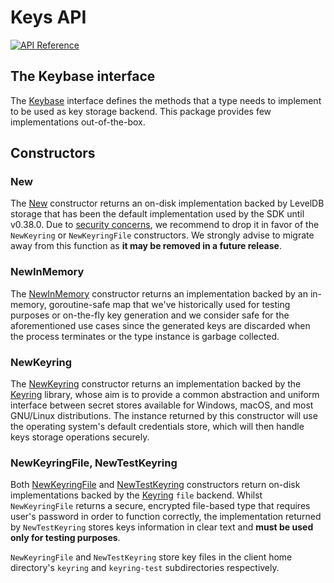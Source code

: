 # Keys API

[![API Reference](https://godoc.org/github.com/Cashmaney/cosmos-sdk/crypto/keys?status.svg)](https://godoc.org/github.com/Cashmaney/cosmos-sdk/crypto/keys)


## The Keybase interface

The [Keybase](https://godoc.org/github.com/Cashmaney/cosmos-sdk/crypto/keys#Keybase) interface defines
the methods that a type needs to implement to be used as key storage backend. This package provides
few implementations out-of-the-box.

## Constructors

### New

The [New](https://godoc.org/github.com/Cashmaney/cosmos-sdk/crypto/keys#New) constructor returns
an on-disk implementation backed by LevelDB storage that has been the default implementation used by the SDK until v0.38.0.
Due to [security concerns](https://github.com/Cashmaney/cosmos-sdk/blob/master/docs/architecture/adr-006-secret-store-replacement.md), we recommend to drop
it in favor of the `NewKeyring` or `NewKeyringFile` constructors. We strongly advise to migrate away from this function as **it may be removed in a future
release**.

### NewInMemory

The [NewInMemory](https://godoc.org/github.com/Cashmaney/cosmos-sdk/crypto/keys#NewInMemory) constructor returns
an implementation backed by an in-memory, goroutine-safe map that we've historically used for testing purposes or on-the-fly
key generation and we consider safe for the aforementioned use cases since the generated keys are discarded when the process
terminates or the type instance is garbage collected.

### NewKeyring

The [NewKeyring](https://godoc.org/github.com/Cashmaney/cosmos-sdk/crypto/keys#NewKeyring) constructor returns
an implementation backed by the [Keyring](https://github.com/99designs/keyring) library, whose aim is to provide a common
abstraction and uniform interface between secret stores available for Windows, macOS, and most GNU/Linux distributions.
The instance returned by this constructor will use the operating system's default credentials store, which will then handle
keys storage operations securely. 

### NewKeyringFile, NewTestKeyring

Both [NewKeyringFile](https://godoc.org/github.com/Cashmaney/cosmos-sdk/crypto/keys#NewKeyringFile) and
[NewTestKeyring](https://godoc.org/github.com/Cashmaney/cosmos-sdk/crypto/keys#NewTestKeyring) constructors return
on-disk implementations backed by the [Keyring](https://github.com/99designs/keyring) `file` backend.
Whilst `NewKeyringFile` returns a secure, encrypted file-based type that requires user's password in order to
function correctly, the implementation returned by `NewTestKeyring` stores keys information in clear text and **must be used
only for testing purposes**.

`NewKeyringFile` and `NewTestKeyring` store key files in the client home directory's `keyring`
and `keyring-test` subdirectories respectively.
